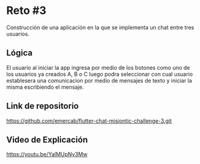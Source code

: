 # Reto #3

Construcción de una aplicación en la que se implementa un chat entre tres usuarios.

## Lógica
El usuario al iniciar la app ingresa por medio de los botones como uno de los usuarios ya creados A, B o C
luego podra seleccionar con cual usuario establesera una comunicacion por medio de mensajes de texto
y iniciar la misma escribiendo el mensaje.

## Link de repositorio

https://github.com/emercab/flutter-chat-misiontic-challenge-3.git

## Video de Explicación

https://youtu.be/YalMUpNy3Mw

